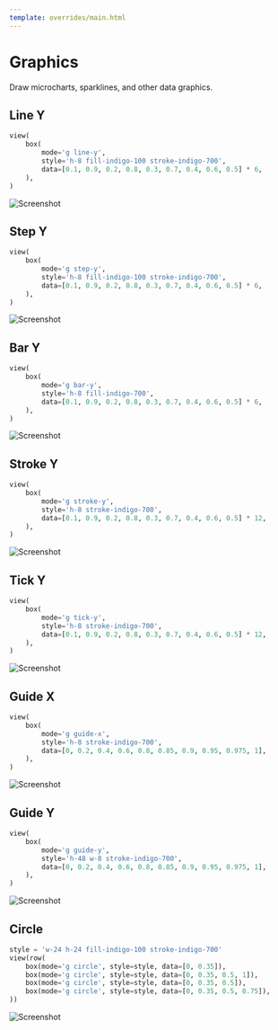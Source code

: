 ```yaml
---
template: overrides/main.html
---
```

# Graphics

Draw microcharts, sparklines, and other data graphics.

## Line Y

```py
view(
    box(
        mode='g line-y',
        style='h-8 fill-indigo-100 stroke-indigo-700',
        data=[0.1, 0.9, 0.2, 0.8, 0.3, 0.7, 0.4, 0.6, 0.5] * 6,
    ),
)
```


![Screenshot](assets/screenshots/graphics_line_y.png)


## Step Y

```py
view(
    box(
        mode='g step-y',
        style='h-8 fill-indigo-100 stroke-indigo-700',
        data=[0.1, 0.9, 0.2, 0.8, 0.3, 0.7, 0.4, 0.6, 0.5] * 6,
    ),
)
```


![Screenshot](assets/screenshots/graphics_step_y.png)


## Bar Y

```py
view(
    box(
        mode='g bar-y',
        style='h-8 fill-indigo-700',
        data=[0.1, 0.9, 0.2, 0.8, 0.3, 0.7, 0.4, 0.6, 0.5] * 6,
    ),
)
```


![Screenshot](assets/screenshots/graphics_bar_y.png)


## Stroke Y

```py
view(
    box(
        mode='g stroke-y',
        style='h-8 stroke-indigo-700',
        data=[0.1, 0.9, 0.2, 0.8, 0.3, 0.7, 0.4, 0.6, 0.5] * 12,
    ),
)
```


![Screenshot](assets/screenshots/graphics_stroke_y.png)


## Tick Y

```py
view(
    box(
        mode='g tick-y',
        style='h-8 stroke-indigo-700',
        data=[0.1, 0.9, 0.2, 0.8, 0.3, 0.7, 0.4, 0.6, 0.5] * 12,
    ),
)
```


![Screenshot](assets/screenshots/graphics_tick_y.png)


## Guide X

```py
view(
    box(
        mode='g guide-x',
        style='h-8 stroke-indigo-700',
        data=[0, 0.2, 0.4, 0.6, 0.8, 0.85, 0.9, 0.95, 0.975, 1],
    ),
)
```


![Screenshot](assets/screenshots/graphics_guide_x.png)


## Guide Y

```py
view(
    box(
        mode='g guide-y',
        style='h-48 w-8 stroke-indigo-700',
        data=[0, 0.2, 0.4, 0.6, 0.8, 0.85, 0.9, 0.95, 0.975, 1],
    ),
)
```


![Screenshot](assets/screenshots/graphics_guide_y.png)


## Circle

```py
style = 'w-24 h-24 fill-indigo-100 stroke-indigo-700'
view(row(
    box(mode='g circle', style=style, data=[0, 0.35]),
    box(mode='g circle', style=style, data=[0, 0.35, 0.5, 1]),
    box(mode='g circle', style=style, data=[0, 0.35, 0.5]),
    box(mode='g circle', style=style, data=[0, 0.35, 0.5, 0.75]),
))
```


![Screenshot](assets/screenshots/graphics_circle.png)
